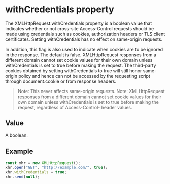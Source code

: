 # withCredentials property

The XMLHttpRequest.withCredentials property is a boolean value that indicates whether or not cross-site Access-Control requests should be made using credentials such as cookies, authorization headers or TLS client certificates. Setting withCredentials has no effect on same-origin requests.

In addition, this flag is also used to indicate when cookies are to be ignored in the response. The default is false. XMLHttpRequest responses from a different domain cannot set cookie values for their own domain unless withCredentials is set to true before making the request. The third-party cookies obtained by setting withCredentials to true will still honor same-origin policy and hence can not be accessed by the requesting script through document.cookie or from response headers.

>Note: This never affects same-origin requests.
>Note: XMLHttpRequest responses from a different domain cannot set cookie values for their own domain unless withCredentials is set to true before making the request, regardless of Access-Control- header values.

## Value

A boolean.

## Example

```js
const xhr = new XMLHttpRequest();
xhr.open("GET", "http://example.com/", true);
xhr.withCredentials = true;
xhr.send(null);

```

